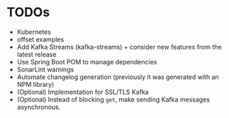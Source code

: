 # TODOs

- Kubernetes
- offset examples
- Add Kafka Streams (kafka-streams) + consider new features from the latest release
- Use Spring Boot POM to manage dependencies
- SonarLint warnings
- Automate changelog generation (previously it was generated with an NPM library)
- (Optional) Implementation for SSL/TLS Kafka
- (Optional) Instead of blocking `get`, make sending Kafka messages asynchronous.
